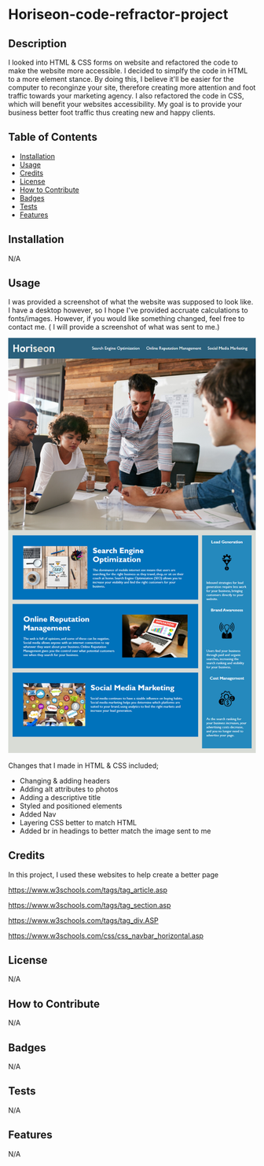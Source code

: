 # Horiseon-code-refractor-project

## Description

I looked into HTML & CSS forms on website and refactored the code to make the website more accessible. I decided to simplfy the code in HTML to a more element stance. By doing this, I believe it'll be easier for the computer to reconginze your site, therefore creating more attention and foot traffic towards your marketing agency. I also refactored the code in CSS, which will benefit your websites accessibility. My goal is to provide your business better foot traffic thus creating new and happy clients.

## Table of Contents
- [Installation](#installation)
- [Usage](#usage)
- [Credits](#credits)
- [License](#license)
- [How to Contribute](#How-to-Contribute)
- [Badges](#Badges)
- [Tests](#Tests)
- [Features](#Features)


## Installation

N/A

## Usage

I was provided a screenshot of what the website was supposed to look like. I have a desktop however, so I hope I've provided accruate calculations to fonts/images. However, if you would like something changed, feel free to contact me. ( I will provide a screenshot of what was sent to me.)

![Horiseon Inspiration Screenshoot](assets\images\horiseonimage.png)

Changes that I made in HTML & CSS included; 
 - Changing & adding headers
 - Adding alt attributes to photos 
 - Adding a descriptive title 
 - Styled and positioned elements 
 - Added Nav
 - Layering CSS better to match HTML 
 - Added br in headings to better match the image sent to me 

## Credits

In this project, I used these websites to help create a better page

https://www.w3schools.com/tags/tag_article.asp

https://www.w3schools.com/tags/tag_section.asp

https://www.w3schools.com/tags/tag_div.ASP

https://www.w3schools.com/css/css_navbar_horizontal.asp

## License

N/A

## How to Contribute

N/A

## Badges

N/A

## Tests

N/A

## Features

N/A
